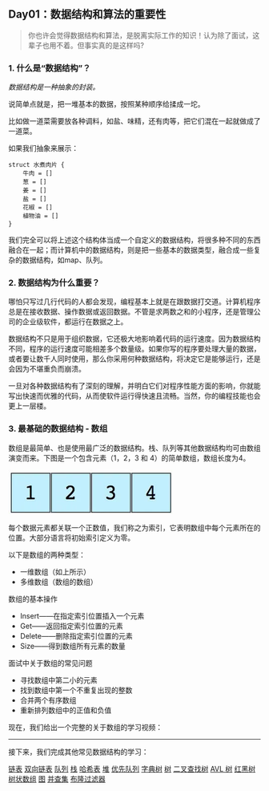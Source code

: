 ## Day01：数据结构和算法的重要性

> 你也许会觉得数据结构和算法，是脱离实际工作的知识！认为除了面试，这辈子也用不着。但事实真的是这样吗?

### 1. 什么是“数据结构”？

*数据结构是一种抽象的封装。*

说简单点就是，把一堆基本的数据，按照某种顺序给揉成一坨。

比如做一道菜需要放各种调料，如盐、味精，还有肉等，把它们混在一起就做成了一道菜。

如果我们抽象来展示：

```
struct 水煮肉片 { 
    牛肉 = []
    葱 = []
    姜 = []
    盐 = []
    花椒 = []
    植物油 = []
}
```

我们完全可以将上述这个结构体当成一个自定义的数据结构，将很多种不同的东西融合在一起；而计算机中的数据结构，则是把一些基本的数据类型，融合成一些复杂的数据结构，如map、队列。

### 2. 数据结构为什么重要？

哪怕只写过几行代码的人都会发现，编程基本上就是在跟数据打交道。计算机程序总是在接收数据、操作数据或返回数据。不管是求两数之和的小程序，还是管理公司的企业级软件，都运行在数据之上。

数据结构不只是用于组织数据，它还极大地影响着代码的运行速度。因为数据结构不同，程序的运行速度可能相差多个数量级。如果你写的程序要处理大量的数据，或者要让数千人同时使用，那么你采用何种数据结构，将决定它是能够运行，还是会因为不堪重负而崩溃。

一旦对各种数据结构有了深刻的理解，并明白它们对程序性能方面的影响，你就能写出快速而优雅的代码，从而使软件运行得快速且流畅。当然，你的编程技能也会更上一层楼。

### 3. 最基础的数据结构 - 数组

数组是最简单、也是使用最广泛的数据结构。栈、队列等其他数据结构均可由数组演变而来。下图是一个包含元素（1，2，3 和 4）的简单数组，数组长度为4。

![](./img/01-001.jpg)

每个数据元素都关联一个正数值，我们称之为索引，它表明数组中每个元素所在的位置。大部分语言将初始索引定义为零。

以下是数组的两种类型：

- 一维数组（如上所示）
- 多维数组（数组的数组）

数组的基本操作
- Insert——在指定索引位置插入一个元素
- Get——返回指定索引位置的元素
- Delete——删除指定索引位置的元素
- Size——得到数组所有元素的数量

面试中关于数组的常见问题
- 寻找数组中第二小的元素
- 找到数组中第一个不重复出现的整数
- 合并两个有序数组
- 重新排列数组中的正值和负值

现在，我们给出一个完整的关于数组的学习视频：


---

接下来，我们完成其他常见数据结构的学习：

[链表](02.Linked%20List.md)
[双向链表](03.Doubly%20Linked%20List.md)
[队列](04.Queue.md)
[栈](05.Stack.md)
[哈希表](06.Hash%20Table.md)
[堆](07.Heap.md)
[优先队列](08.Priority%20Queue.md)
[字典树](09.Trie.md)
[树](10.Tree.md)
[二叉查找树](11.Binary%20Search%20Tree.md)
[AVL 树](12.AVL%20Tree.md)
[红黑树](13.Red-Black%20Tree.md)
[树状数组](14.Fenwick%20Tree.md)
[图](15.Graph.md)
[并查集](16.Disjoint%20Set.md)
[布隆过滤器](17.Bloom%20Filter.md)



